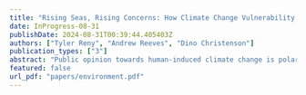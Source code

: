 ```yaml
---
title: "Rising Seas, Rising Concerns: How Climate Change Vulnerability Shapes Opinions Towards Policy"
date: InProgress-08-31
publishDate: 2024-08-31T00:39:44.405403Z
authors: ["Tyler Reny", "Andrew Reeves", "Dino Christenson"]
publication_types: ["3"]
abstract: "Public opinion towards human-induced climate change is polarized along partisan lines. Indeed, the preponderance of scholarly work suggests that not even direct experiences with the consequences of climate change result in durable effects on opinions or behaviors. Our analysis of over 519,000 survey respondents and nearly 30,000 precinct-level voting returns challenges this emerging consensus for one kind of climate change event: rising sea levels. We find that persistent vulnerability to rising sea levels is associated with opinions and behaviors about global warming. Coastal residents affected by sea-level rise are more likely to support climate mitigation policy. This association is strongest among those firmly attached to their communities, as opposed to those with the most to lose financially. We speculate that sea-level rise is exceptionally salient in the minds of those affected as an ever-present reminder of the inevitable toll of climate change."
featured: false
url_pdf: "papers/environment.pdf"
---
```


